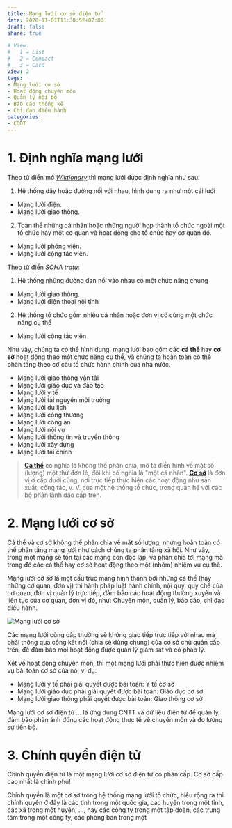 ```yaml
---
title: Mạng lưới cơ sở điện tử
date: 2020-11-01T11:30:52+07:00
draft: false
share: true

# View.
#   1 = List
#   2 = Compact
#   3 = Card
view: 2
tags:
- Mạng lưới cơ sở
- Hoạt động chuyên môn
- Quản lý nội bộ
- Báo cáo thống kê
- Chỉ đạo điều hành
categories:
- CQDT
---
```


# 1. Định nghĩa mạng lưới

Theo từ điển mở *[Wiktionary](https://vi.wiktionary.org/wiki/m%E1%BA%A1ng_l%C6%B0%E1%BB%9Bi#Ti%E1%BA%BFng_Vi%E1%BB%87t)* thì mạng lưới được định nghĩa như sau:

1. Hệ thống dây hoặc đường nối với nhau, hình dung ra như một cái lưới
  * Mạng lưới điện.
  * Mạng lưới giao thông.
2. Toàn thể những cá nhân hoặc những người hợp thành tổ chức ngoài một tổ chức hay một cơ quan và hoạt động cho tổ chức hay cơ quan đó.
  * Mạng lưới phóng viên.
  * Mạng lưới cộng tác viên.

Theo từ điển *[SOHA tratu](http://tratu.soha.vn/dict/vn_vn/M%E1%BA%A1ng_l%C6%B0%E1%BB%9Bi)*:

1. Hệ thống những đường đan nối vào nhau có một chức năng chung
  * Mạng lưới giao thông.
  * Mạng lưới điện thoại nội tỉnh
2. Hệ thống tổ chức gồm nhiều cá nhân hoặc đơn vị có cùng một chức năng cụ thể
  * Mạng lưới cộng tác viên

Như vậy, chúng ta có thể hình dung, mạng lưới bao gồm các **cá thể** hay **cơ sở** hoạt động theo một chức năng cụ thể, và chúng ta hoàn toàn có thể phân tầng theo cơ cấu tổ chức hành chính của nhà nước.

* Mạng lưới giao thông vận tải
* Mạng lưới giáo dục và đào tạo
* Mạng lưới y tế
* Mạng lưới tài nguyên môi trường
* Mạng lưới du lịch
* Mạng lưới công thương
* Mạng lưới công an
* Mạng lưới nội vụ
* Mạng lưới thông tin và truyền thông
* Mạng lưới xây dựng
* Mạng lưới tài chính

> **[Cá thể](https://vi.wikipedia.org/wiki/C%C3%A1_th%E1%BB%83)** có nghĩa là không thể phân chia, mô tả điển hình về mặt số (lượng) một thứ đơn lẻ, đôi khi có nghĩa là "một cá nhân". **[Cơ sở](https://vi.wiktionary.org/wiki/c%C6%A1_s%E1%BB%9F#Ti%E1%BA%BFng_Vi%E1%BB%87t)** là đơn vị ở cấp dưới cùng, nơi trực tiếp thực hiện các hoạt động như sản xuất, công tác, v. V. của một hệ thống tổ chức, trong quan hệ với các bộ phận lãnh đạo cấp trên.

# 2. Mạng lưới cơ sở

Cá thể và cơ sở không thể phân chia về mặt số lượng, nhưng hoàn toàn có thể phân tầng mạng lưới như cách chúng ta phân tầng xã hội. Như vậy, trong một mạng sẽ tồn tại các mạng con độc lập, và phân chia tới mạng mà trong đó các cá thể hay cơ sở hoạt động theo một (nhóm) nhiệm vụ cụ thể.

Mạng lưới cơ sở là một cấu trúc mạng hình thành bởi những cá thể (hay những cơ quan, đơn vị) thi hành pháp luật hành chính, nội quy, quy chế của cơ quan, đơn vị quản lý trực tiếp, đảm bảo các hoạt động thường xuyên và liên tục của cơ quan, đơn vị đó, như: Chuyên môn, quản lý, báo cáo, chỉ đạo điều hành.

![Mạng lưới cơ sở](/img/cqdt/mang-luoi-co-so.jpg)

Các mạng lưới cùng cấp thường sẽ không giao tiếp trực tiếp với nhau mà phải thông qua cổng kết nối (chia sẻ dùng chung) của cơ sở chủ quản cấp trên, để đảm bảo mọi hoạt động được quản lý giám sát và có pháp lý.

Xét về hoạt động chuyên môn, thì một mạng lưới phải thực hiện được nhiệm vụ bài toán cơ sở của nó, ví dụ:

* Mạng lưới y tế phải giải quyết được bài toán: Y tế cơ sở
* Mạng lưới giáo dục phải giải quyết được bài toán: Giáo dục cơ sở
* Mạng lưới giao thông phải quyết được bài toán: Giao thông cơ sở

Mạng lưới cơ sở điện tử ... là ứng dụng CNTT và dữ liệu điện tử để quản lý, đảm bảo phản ánh đúng các hoạt động thực tế về chuyên môn và đo lường sự tiến bộ.

# 3. Chính quyền điện tử

Chính quyền điện tử là một mạng lưới cơ sở điện tử có phân cấp. Cơ sở cấp cao nhất là chính phủ!

Chính quyền là một cơ sở trong hệ thống mạng lưới tổ chức, hiểu rộng ra thì chính quyền ở đây là các tỉnh trong một quốc gia, các huyện trong một tỉnh, các xã trong một huyện, ..., hay các công ty trong một tập đoàn, các trung tâm trong một công ty, các phòng ban trong một
